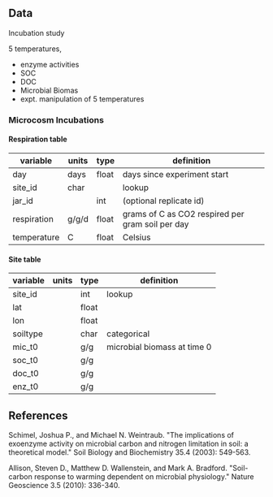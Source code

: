 ## Data

Incubation study

5 temperatures, 

* enzyme activities
* SOC
* DOC
* Microbial Biomas
* expt. manipulation of 5 temperatures


### Microcosm Incubations

#### Respiration table

| variable| units |type| definition|
|---------|-------|----|-----------|
|day      | days  | float | days since experiment start|
|site_id   | char  | | lookup |
|jar_id | | int| (optional replicate id) |
|respiration| g/g/d | float | grams of C as CO2 respired per gram soil per day |
|temperature|C | float | Celsius |

#### Site table

| variable| units |type| definition|
|---------|-------|----|-----------|
|site_id | |int | lookup |
|lat | | float| |
|lon | | float| |
|soiltype | | char | categorical |
|mic_t0 | | g/g | microbial biomass at time 0|
|soc_t0 | | g/g | |
|doc_t0 | | g/g | |
|enz_t0 | | g/g | |



## References

Schimel, Joshua P., and Michael N. Weintraub. "The implications of exoenzyme activity on microbial carbon and nitrogen limitation in soil: a theoretical model." Soil Biology and Biochemistry 35.4 (2003): 549-563.

Allison, Steven D., Matthew D. Wallenstein, and Mark A. Bradford. "Soil-carbon response to warming dependent on microbial physiology." Nature Geoscience 3.5 (2010): 336-340.
